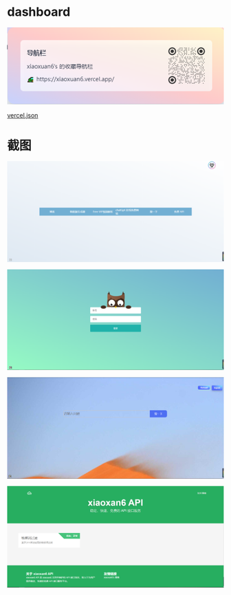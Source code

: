 # dashboard

[![img](./static/img.png)](https://xiaoxuan6.vercel.app/)

[vercel.json](https://vercel.com/docs/projects/project-configuration)

# 截图

![img](./static/img/1695213322423.png)

![img](./static/img/1695213368713.png)

![img](./static/img/1695213444763.png)

![img](./static/img/1695213391074.png)

[comment]: <> ([blog]&#40;https://github.com/miaogaolin/printlove&#41;)

[comment]: <> ([news]&#40;https://github.com/codecodify/news&#41;)


